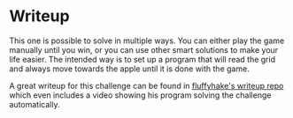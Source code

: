 # Writeup

This one is possible to solve in multiple ways. You can either play the game manually until you win, or you can use other smart solutions to make your life easier. The intended way is to set up a program that will read the grid and always move towards the apple until it is done with the game.

A great writeup for this challenge can be found in [fluffyhake's writeup repo](https://github.com/fluffyhake/SiktCTF-2024/tree/main/Misc/snak) which even includes a video showing his program solving the challenge automatically.
